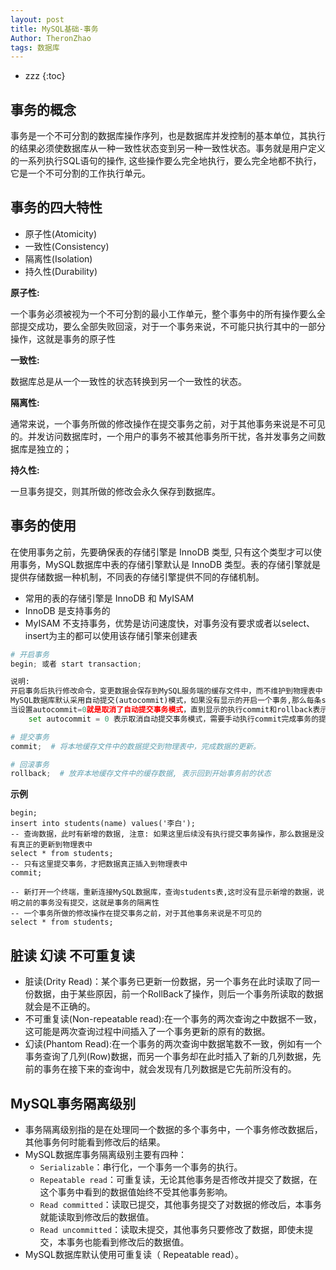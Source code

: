 ```yaml
---
layout: post
title: MySQL基础-事务
Author: TheronZhao
tags: 数据库
---
```

- zzz
{:toc}
## 事务的概念

事务是一个不可分割的数据库操作序列，也是数据库并发控制的基本单位，其执行的结果必须使数据库从一种一致性状态变到另一种一致性状态。事务就是用户定义的一系列执行SQL语句的操作, 这些操作要么完全地执行，要么完全地都不执行， 它是一个不可分割的工作执行单元。

## 事务的四大特性

- 原子性(Atomicity)
- 一致性(Consistency)
- 隔离性(Isolation)
- 持久性(Durability)

**原子性:**

一个事务必须被视为一个不可分割的最小工作单元，整个事务中的所有操作要么全部提交成功，要么全部失败回滚，对于一个事务来说，不可能只执行其中的一部分操作，这就是事务的原子性

**一致性:**

数据库总是从一个一致性的状态转换到另一个一致性的状态。

**隔离性:**

通常来说，一个事务所做的修改操作在提交事务之前，对于其他事务来说是不可见的。并发访问数据库时，一个用户的事务不被其他事务所干扰，各并发事务之间数据库是独立的；

**持久性:**

一旦事务提交，则其所做的修改会永久保存到数据库。

## 事务的使用

在使用事务之前，先要确保表的存储引擎是 InnoDB 类型, 只有这个类型才可以使用事务，MySQL数据库中表的存储引擎默认是 InnoDB 类型。表的存储引擎就是提供存储数据一种机制，不同表的存储引擎提供不同的存储机制。

- 常用的表的存储引擎是 InnoDB 和 MyISAM
- InnoDB 是支持事务的
- MyISAM 不支持事务，优势是访问速度快，对事务没有要求或者以select、insert为主的都可以使用该存储引擎来创建表

```python
# 开启事务
begin; 或者 start transaction;

说明:
开启事务后执行修改命令，变更数据会保存到MySQL服务端的缓存文件中，而不维护到物理表中
MySQL数据库默认采用自动提交(autocommit)模式，如果没有显示的开启一个事务,那么每条sql语句都会被当作一个事务执行提交的操作
当设置autocommit=0就是取消了自动提交事务模式，直到显示的执行commit和rollback表示该事务结束。
	set autocommit = 0 表示取消自动提交事务模式，需要手动执行commit完成事务的提交

# 提交事务
commit;  # 将本地缓存文件中的数据提交到物理表中，完成数据的更新。 

# 回滚事务
rollback;  # 放弃本地缓存文件中的缓存数据, 表示回到开始事务前的状态
```

**示例**

```mysql
begin;
insert into students(name) values('李白');
-- 查询数据，此时有新增的数据, 注意: 如果这里后续没有执行提交事务操作，那么数据是没有真正的更新到物理表中
select * from students;
-- 只有这里提交事务，才把数据真正插入到物理表中
commit;

-- 新打开一个终端，重新连接MySQL数据库，查询students表,这时没有显示新增的数据，说明之前的事务没有提交，这就是事务的隔离性
-- 一个事务所做的修改操作在提交事务之前，对于其他事务来说是不可见的
select * from students;
```

##  脏读 幻读 不可重复读

- 脏读(Drity Read)：某个事务已更新一份数据，另一个事务在此时读取了同一份数据，由于某些原因，前一个RollBack了操作，则后一个事务所读取的数据就会是不正确的。
- 不可重复读(Non-repeatable read):在一个事务的两次查询之中数据不一致，这可能是两次查询过程中间插入了一个事务更新的原有的数据。
- 幻读(Phantom Read):在一个事务的两次查询中数据笔数不一致，例如有一个事务查询了几列(Row)数据，而另一个事务却在此时插入了新的几列数据，先前的事务在接下来的查询中，就会发现有几列数据是它先前所没有的。

##  MySQL事务隔离级别

- 事务隔离级别指的是在处理同一个数据的多个事务中，一个事务修改数据后，其他事务何时能看到修改后的结果。
- MySQL数据库事务隔离级别主要有四种：
    - `Serializable`：串行化，一个事务一个事务的执行。
    - `Repeatable read`：可重复读，无论其他事务是否修改并提交了数据，在这个事务中看到的数据值始终不受其他事务影响。
    - `Read committed`：读取已提交，其他事务提交了对数据的修改后，本事务就能读取到修改后的数据值。
    - `Read uncommitted`：读取未提交，其他事务只要修改了数据，即使未提交，本事务也能看到修改后的数据值。
- MySQL数据库默认使用可重复读（ Repeatable read）。